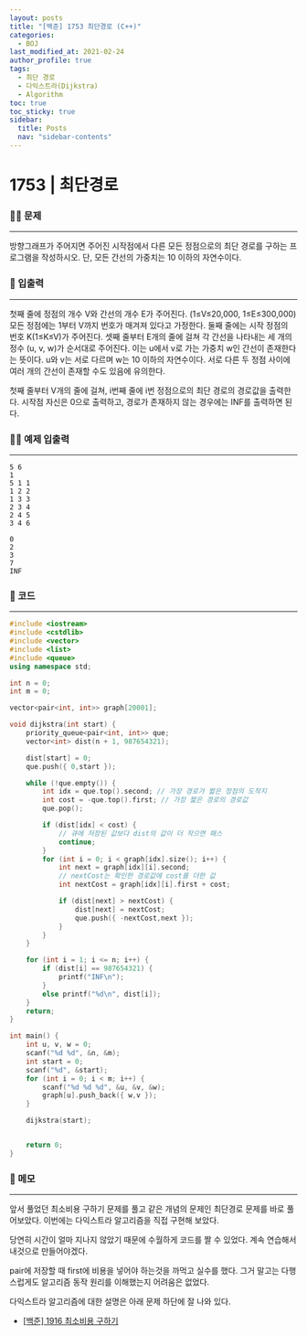 ```yaml
---
layout: posts
title: "[백준] 1753 최단경로 (C++)"
categories:
  - BOJ
last_modified_at: 2021-02-24
author_profile: true
tags:
  - 최단 경로
  - 다익스트라(Dijkstra)
  - Algorithm
toc: true
toc_sticky: true
sidebar:
  title: Posts
  nav: "sidebar-contents"
---
```


# 1753 | 최단경로


### 🙋‍♀️ 문제

-----

방향그래프가 주어지면 주어진 시작점에서 다른 모든 정점으로의 최단 경로를 구하는 프로그램을 작성하시오. 단, 모든 간선의 가중치는 10 이하의 자연수이다.


### 🙌 입출력

-----

첫째 줄에 정점의 개수 V와 간선의 개수 E가 주어진다. (1≤V≤20,000, 1≤E≤300,000) 모든 정점에는 1부터 V까지 번호가 매겨져 있다고 가정한다. 둘째 줄에는 시작 정점의 번호 K(1≤K≤V)가 주어진다. 셋째 줄부터 E개의 줄에 걸쳐 각 간선을 나타내는 세 개의 정수 (u, v, w)가 순서대로 주어진다. 이는 u에서 v로 가는 가중치 w인 간선이 존재한다는 뜻이다. u와 v는 서로 다르며 w는 10 이하의 자연수이다. 서로 다른 두 정점 사이에 여러 개의 간선이 존재할 수도 있음에 유의한다.

첫째 줄부터 V개의 줄에 걸쳐, i번째 줄에 i번 정점으로의 최단 경로의 경로값을 출력한다. 시작점 자신은 0으로 출력하고, 경로가 존재하지 않는 경우에는 INF를 출력하면 된다.


### 🙋‍♂️ 예제 입출력

-----

```
5 6
1
5 1 1
1 2 2
1 3 3
2 3 4
2 4 5
3 4 6
```

```
0
2
3
7
INF
```


### 🚀 코드

-----

```c++
#include <iostream>
#include <cstdlib>
#include <vector>
#include <list>
#include <queue>
using namespace std;

int n = 0;
int m = 0;

vector<pair<int, int>> graph[20001];

void dijkstra(int start) {
	priority_queue<pair<int, int>> que;
	vector<int> dist(n + 1, 987654321);

	dist[start] = 0;
	que.push({ 0,start });

	while (!que.empty()) {
		int idx = que.top().second; // 가장 경로가 짧은 정점의 도착지
		int cost = -que.top().first; // 가장 짧은 경로의 경로값
		que.pop();

		if (dist[idx] < cost) {
			// 큐에 저장된 값보다 dist의 값이 더 작으면 패스
			continue;
		}
		for (int i = 0; i < graph[idx].size(); i++) {
			int next = graph[idx][i].second;
			// nextCost는 확인한 경로값에 cost를 더한 값
			int nextCost = graph[idx][i].first + cost;

			if (dist[next] > nextCost) {
				dist[next] = nextCost;
				que.push({ -nextCost,next });
			}
		}
	}

	for (int i = 1; i <= n; i++) {
		if (dist[i] == 987654321) {
			printf("INF\n");
		}
		else printf("%d\n", dist[i]);
	}
	return;
}

int main() {
	int u, v, w = 0;
	scanf("%d %d", &n, &m);
	int start = 0;
	scanf("%d", &start);
	for (int i = 0; i < m; i++) {
		scanf("%d %d %d", &u, &v, &w);
		graph[u].push_back({ w,v });
	}

	dijkstra(start);


	return 0;
}
```

### 🌠 메모

-----

앞서 풀었던 최소비용 구하기 문제를 풀고 같은 개념의 문제인 최단경로 문제를 바로 풀어보았다. 이번에는 다익스트라 알고리즘을 직접 구현해 보았다.

당연히 시간이 얼마 지나지 않았기 때문에 수월하게 코드를 짤 수 있었다. 계속 연습해서 내것으로 만들어야겠다.

pair에 저장할 때 first에 비용을 넣어야 하는것을 까먹고 실수를 했다. 그거 말고는 다행스럽게도 알고리즘 동작 원리를 이해했는지 어려움은 없었다.

다익스트라 알고리즘에 대한 설명은 아래 문제 하단에 잘 나와 있다.
- <a href="https://rayrny.github.io/boj/boj-1916">[백준] 1916 최소비용 구하기</a>
